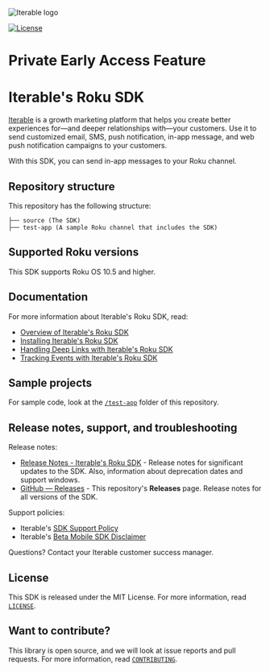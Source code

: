 ![Iterable logo](https://raw.githubusercontent.com/Iterable/swift-sdk/master/images/Iterable-Logo.png "Iterable Logo")

[![License](https://img.shields.io/github/license/Iterable/swift-sdk)](https://opensource.org/licenses/MIT)

# Private Early Access Feature

# Iterable's Roku SDK

[Iterable](https://www.iterable.com) is a growth marketing platform that helps
you create better experiences for—and deeper relationships with—your customers.
Use it to send customized email, SMS, push notification, in-app message, and
web push notification campaigns to your customers.

With this SDK, you can send in-app messages to your Roku channel.

## Repository structure

This repository has the following structure:

```
├── source (The SDK)
├── test-app (A sample Roku channel that includes the SDK)
```

## Supported Roku versions

This SDK supports Roku OS 10.5 and higher.

## Documentation

For more information about Iterable's Roku SDK, read:

- [Overview of Iterable's Roku SDK](https://support.iterable.com/hc/articles/12862373094804)
- [Installing Iterable's Roku SDK](https://support.iterable.com/hc/articles/12862317834004)
- [Handling Deep Links with Iterable's Roku SDK](https://support.iterable.com/hc/articles/12862295581972)
- [Tracking Events with Iterable's Roku SDK](https://support.iterable.com/hc/articles/12862361352596)

## Sample projects

For sample code, look at the [`/test-app`](https://github.com/Iterable/iterable-roku-sdk/tree/main/test-app) 
folder of this repository.

## Release notes, support, and troubleshooting

Release notes:

- [Release Notes - Iterable's Roku SDK](https://support.iterable.com/hc/articles/12862317834004) -
  Release notes for significant updates to the SDK. Also, information about 
  deprecation dates and support windows.
- [GitHub — Releases](https://github.com/Iterable/iterable-roku-sdk/releases) -
  This repository's **Releases** page. Release notes for all versions of the SDK.

Support policies:

- Iterable's [SDK Support Policy](https://support.iterable.com/hc/articles/360046136171)
- Iterable's [Beta Mobile SDK Disclaimer](https://support.iterable.com/hc/articles/360034753412)

Questions? Contact your Iterable customer success manager.

## License

This SDK is released under the MIT License. For more information, read 
[`LICENSE`](LICENSE.md).

## Want to contribute?

This library is open source, and we will look at issue reports and pull requests.
For more information, read [`CONTRIBUTING`](CONTRIBUTING.md).
